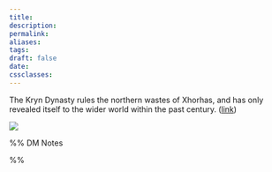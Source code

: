```yaml
---
title: 
description: 
permalink: 
aliases: 
tags: 
draft: false
date: 
cssclasses:
---
```

The Kryn Dynasty rules the northern wastes of Xhorhas, and has only revealed itself to the wider world within the past century. 
([link](https://www.dndbeyond.com/sources/dnd/egtw/factions-and-societies#KrynDynasty)) 

![](https://media.dndbeyond.com/compendium-images/egtw/yDOyqyOocErRgYJK/02-03.png) 

%% DM Notes



%%

